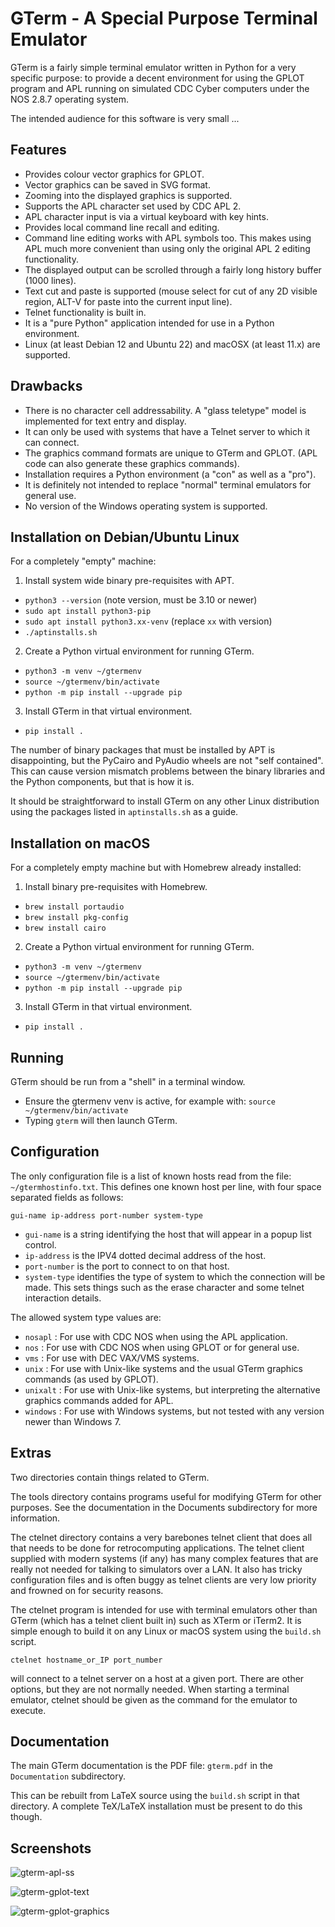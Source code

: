 GTerm - A Special Purpose Terminal Emulator
===========================================

GTerm is a fairly simple terminal emulator written in Python for
a very specific purpose: to provide a decent environment for using
the GPLOT program and APL running on simulated CDC Cyber computers
under the NOS 2.8.7 operating system.

The intended audience for this software is very small ...

Features
--------

- Provides colour vector graphics for GPLOT.
- Vector graphics can be saved in SVG format.
- Zooming into the displayed graphics is supported.
- Supports the APL character set used by CDC APL 2.
- APL character input is via a virtual keyboard with key hints.
- Provides local command line recall and editing.
- Command line editing works with APL symbols too. This makes
  using APL much more convenient than using only the original
  APL 2 editing functionality.
- The displayed output can be scrolled through a fairly
  long history buffer (1000 lines).
- Text cut and paste is supported (mouse select for cut of
  any 2D visible region, ALT-V for paste into the current
  input line).
- Telnet functionality is built in.
- It is a "pure Python" application intended for use in a
  Python environment.
- Linux (at least Debian 12 and Ubuntu 22) and macOSX (at least 11.x)
  are supported.

Drawbacks
---------

- There is no character cell addressability. A "glass teletype"
  model is implemented for text entry and display.
- It can only be used with systems that have a Telnet server to
  which it can connect.
- The graphics command formats are unique to GTerm and GPLOT.
  (APL code can also generate these graphics commands).
- Installation requires a Python environment (a "con" as well
  as a "pro").
- It is definitely not intended to replace "normal" terminal
  emulators for general use.
- No version of the Windows operating system is supported.

Installation on Debian/Ubuntu Linux
-----------------------------------

For a completely "empty" machine:

1. Install system wide binary pre-requisites with APT.
- `python3 --version` (note version, must be 3.10 or newer)
- `sudo apt install python3-pip`
- `sudo apt install python3.xx-venv` (replace `xx` with version)
- `./aptinstalls.sh`

2. Create a Python virtual environment for running GTerm.
- `python3 -m venv ~/gtermenv`
- `source ~/gtermenv/bin/activate`
- `python -m pip install --upgrade pip`

3. Install GTerm in that virtual environment.
- `pip install .`

The number of binary packages that must be installed by APT is
disappointing, but the PyCairo and PyAudio wheels are not
"self contained". This can cause version mismatch problems
between the binary libraries and the Python components, but
that is how it is.

It should be straightforward to install GTerm on any other Linux
distribution using the packages listed in `aptinstalls.sh` as a
guide.

Installation on macOS
---------------------

For a completely empty machine but with Homebrew already installed:

1. Install binary pre-requisites with Homebrew.
- `brew install portaudio`
- `brew install pkg-config`
- `brew install cairo`

2. Create a Python virtual environment for running GTerm.
- `python3 -m venv ~/gtermenv`
- `source ~/gtermenv/bin/activate`
- `python -m pip install --upgrade pip`

3. Install GTerm in that virtual environment.
- `pip install .`

Running
-------

GTerm should be run from a "shell" in a terminal window.

- Ensure the gtermenv venv is active, for example with:
  `source ~/gtermenv/bin/activate`
- Typing `gterm` will then launch GTerm.

Configuration
-------------

The only configuration file is a list of known hosts read from
the file: `~/gtermhostinfo.txt`. This defines one known host per line,
with four space separated fields as follows:
```
gui-name ip-address port-number system-type
```

- `gui-name` is a string identifying the host that will appear in a
  popup list control.
- `ip-address` is the IPV4 dotted decimal address of the host.
- `port-number` is the port to connect to on that host.
- `system-type` identifies the type of system to which the connection
  will be made. This sets things such as the erase character and some
  telnet interaction details.

The allowed system type values are:

- `nosapl` : For use with CDC NOS when using the APL application.
- `nos` : For use with CDC NOS when using GPLOT or for general use.
- `vms` : For use with DEC VAX/VMS systems.
- `unix` : For use with Unix-like systems and the usual GTerm graphics
  commands (as used by GPLOT).
- `unixalt` : For use with Unix-like systems, but interpreting the
  alternative graphics commands added for APL.
- `windows` : For use with Windows systems, but not tested with any
  version newer than Windows 7.

Extras
------

Two directories contain things related to GTerm.

The tools directory contains programs useful for modifying GTerm
for other purposes. See the documentation in the Documents
subdirectory for more information.

The ctelnet directory contains a very barebones telnet client that
does all that needs to be done for retrocomputing applications. The
telnet client supplied with modern systems (if any) has many complex
features that are really not needed for talking to simulators over
a LAN. It also has tricky configuration files and is often buggy
as telnet clients are very low priority and frowned on for
security reasons.

The ctelnet program is intended for use with terminal emulators other than
GTerm (which has a telnet client built in) such as XTerm or iTerm2.
It is simple enough to build it on any Linux or macOS system using the
`build.sh` script.
```
ctelnet hostname_or_IP port_number
```
will connect to a telnet server on a host at a given port. There
are other options, but they are not normally needed. When starting
a terminal emulator, ctelnet should be given as the command for
the emulator to execute.

Documentation
-------------

The main GTerm documentation is the PDF file: `gterm.pdf` in
the `Documentation` subdirectory.

This can be rebuilt from LaTeX source using the `build.sh` script
in that directory. A complete TeX/LaTeX installation must be present
to do this though.

Screenshots
-----------
![gterm-apl-ss](https://github.com/nickglazzard1959/gterm/assets/27016608/f38eb8f9-5c1b-4c1a-9495-a52533cee774)

![gterm-gplot-text](https://github.com/nickglazzard1959/gterm/assets/27016608/f54519e0-0f90-4c9d-bba2-32726c327345)

![gterm-gplot-graphics](https://github.com/nickglazzard1959/gterm/assets/27016608/38b64e75-b387-4565-b260-3390168d1b56)



